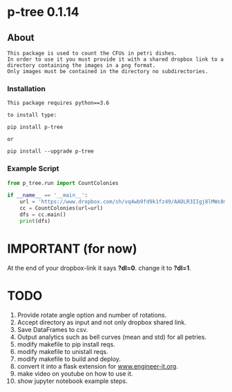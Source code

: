 # p-tree 0.1.14

## About
```
This package is used to count the CFUs in petri dishes.
In order to use it you must provide it with a shared dropbox link to a directory containing the images in a png format.
Only images must be contained in the directory no subdirectories.
```


### Installation
```
This package requires python==3.6

to install type:

pip install p-tree

or

pip install --upgrade p-tree
```


### Example Script


```python
from p_tree.run import CountColonies

if __name__ == '__main__':
    url = 'https://www.dropbox.com/sh/vq4wb9fd9k1fz49/AADLR3IIgj8lMWs8m9QLzdPoa?dl=1'
    cc = CountColonies(url=url)
    dfs = cc.main()
    print(dfs)
```

# IMPORTANT (for now)

At the end of your dropbox-link it says **?dl=0**. change it to **?dl=1**.

# TODO

1. Provide rotate angle option and number of rotations.
2. Accept directory as input and not only dropbox shared link.
3. Save DataFrames to csv.
4. Output analytics such as bell curves (mean and std) for all petries.
5. modify makefile to pip install reqs.
6. modify makefile to unistall reqs.
7. modify makefile to build and deploy.
8. convert it into a flask extension for www.engineer-it.org.
9. make video on youtube on how to use it.
10. show jupyter notebook example steps.
